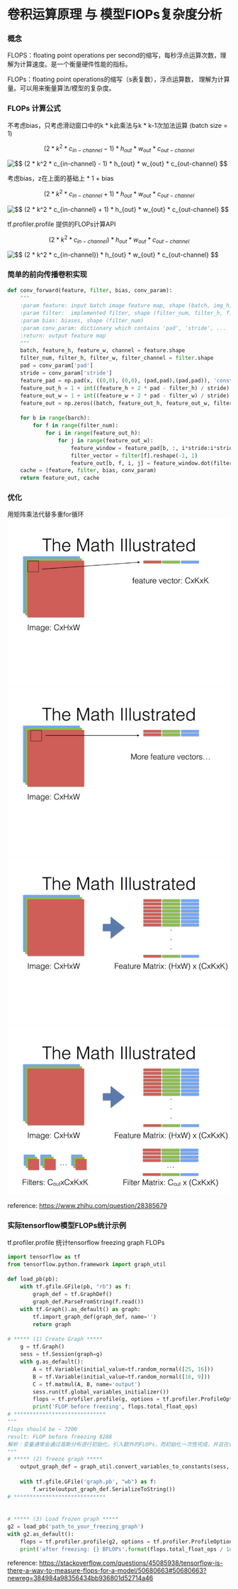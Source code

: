 # 卷积运算原理 与 模型FlOPs复杂度分析

### 概念

FLOPS：floating point operations per second的缩写，每秒浮点运算次数，理解为计算速度。是一个衡量硬件性能的指标。

FLOPs：floating point operations的缩写（s表复数），浮点运算数，
理解为计算量。可以用来衡量算法/模型的复杂度。

### FLOPs 计算公式

不考虑bias，只考虑滑动窗口中的k * k此乘法与k * k-1次加法运算 (batch size = 1)

$$ (2 * k^2 * c_{in-channel} - 1) * h_{out} * w_{out} * c_{out-channel} $$

<img src="http://latex.codecogs.com/gif.latex?$$&space;(2&space;*&space;k^2&space;*&space;c_{in-channel}&space;-&space;1)&space;*&space;h_{out}&space;*&space;w_{out}&space;*&space;c_{out-channel}&space;$$" title="$$ (2 * k^2 * c_{in-channel} - 1) * h_{out} * w_{out} * c_{out-channel} $$" />

考虑bias，z在上面的基础上 * 1 + bias

$$ (2 * k^2 * c_{in-channel} + 1) * h_{out} * w_{out} * c_{out-channel} $$

<img src="http://latex.codecogs.com/gif.latex?$$&space;(2&space;*&space;k^2&space;*&space;c_{in-channel}&space;&plus;&space;1)&space;*&space;h_{out}&space;*&space;w_{out}&space;*&space;c_{out-channel}&space;$$" title="$$ (2 * k^2 * c_{in-channel} + 1) * h_{out} * w_{out} * c_{out-channel} $$" />

tf.profiler.profile 提供的FLOPs计算API

$$ (2 * k^2 * c_{in-channel}) * h_{out} * w_{out} * c_{out-channel} $$

<img src="http://latex.codecogs.com/gif.latex?$$&space;(2&space;*&space;k^2&space;*&space;c_{in-channel})&space;*&space;h_{out}&space;*&space;w_{out}&space;*&space;c_{out-channel}&space;$$" title="$$ (2 * k^2 * c_{in-channel}) * h_{out} * w_{out} * c_{out-channel} $$" />


### 简单的前向传播卷积实现
```python
def conv_forward(feature, filter, bias, conv_param):
    """
    :param feature: input batch image feature map, shape (batch, img_h, img_w, channel)
    :param filter:  implemented filter, shape (filter_num, filter_h, filter_w, filter_channel)
    :param bias: biases, shape (filter_num)
    :param conv_param: dictionary which contains 'pad', 'stride', ...
    :return: output feature map
    """
    batch, feature_h, feature_w, channel = feature.shape
    filter_num, filter_h, filter_w, filter_channel = filter.shape
    pad = conv_param['pad']
    stride = conv_param['stride']
    feature_pad = np.pad(x, ((0,0), (0,0), (pad,pad),(pad,pad)), 'constant')
    feature_out_h = 1 + int((feature_h + 2 * pad - filter_h) / stride)
    feature_out_w = 1 + int((feature_w + 2 * pad - filter_w) / stride)
    feature_out = np.zeros((batch, feature_out_h, feature_out_w, filter_num))

    for b in range(barch):
        for f in range(filter_num):
            for i in range(feature_out_h):
                for j in range(feature_out_w):
                    feature_window = feature_pad[b, :, i*stride:i*stride+filter_h, j*stride:j*stride+filter_w].reshape(1, -1)
                    filter_vector = filter[f].reshape(-1, 1)
                    feature_out[b, f, i, j] = feature_window.dot(filter_vector) + bias[f]
    cache = (feature, filter, bias, conv_param)
    return feature_out, cache
```

### 优化
用矩阵乘法代替多重for循环
![](assets/conv1.jpg)
![](assets/conv2.jpg)
![](assets/conv3.jpg)
![](assets/conv4.jpg)

reference: https://www.zhihu.com/question/28385679


### 实际tensorflow模型FLOPs统计示例
tf.profiler.profile 统计tensorflow freezing graph FLOPs

```python
import tensorflow as tf
from tensorflow.python.framework import graph_util

def load_pb(pb):
    with tf.gfile.GFile(pb, "rb") as f:
        graph_def = tf.GraphDef()
        graph_def.ParseFromString(f.read())
    with tf.Graph().as_default() as graph:
        tf.import_graph_def(graph_def, name='')
        return graph

# ***** (1) Create Graph *****
    g = tf.Graph()
    sess = tf.Session(graph=g)
    with g.as_default():
        A = tf.Variable(initial_value=tf.random_normal([25, 16]))
        B = tf.Variable(initial_value=tf.random_normal([16, 9]))
        C = tf.matmul(A, B, name='output')
        sess.run(tf.global_variables_initializer())
        flops = tf.profiler.profile(g, options = tf.profiler.ProfileOptionBuilder.float_operation())
        print('FLOP before freezing', flops.total_float_ops)
# *****************************
"""
Flops should be ~ 7200
result: FLOP before freezing 8288
解析：变量通常会通过高斯分布进行初始化，引入额外的FLOPs，而初始化一次性完成，并且在训练或推理期间都不会发生。于此之外，一份完整的模型还会包括loss, learning rate, BN 等参数。因此在真正统计模型FLOPs之前, 我们需要冻结模型, 在~/dist-packages/tensorflow/python/tools文件下tensorflow有提供 freeze_graph.py, 可以方便的冻结训练模型，移除与输出节点不相干的nodes
"""
# ***** (2) freeze graph *****
    output_graph_def = graph_util.convert_variables_to_constants(sess, g.as_graph_def(), ['output'])

    with tf.gfile.GFile('graph.pb', "wb") as f:
        f.write(output_graph_def.SerializeToString())
# *****************************


# ***** (3) Load frozen graph *****
g2 = load_pb('path_to_your_freezing_graph')
with g2.as_default():
    flops = tf.profiler.profile(g2, options = tf.profiler.ProfileOptionBuilder.float_operation())
    print('after freezing: {} BFLOPs'.format(flops.total_float_ops / 1e9))
```

reference: https://stackoverflow.com/questions/45085938/tensorflow-is-there-a-way-to-measure-flops-for-a-model/50680663#50680663?newreg=384984a98356434bb936801d52714a46
